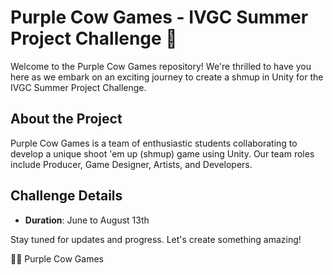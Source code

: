 # Purple Cow Games - IVGC Summer Project Challenge 🚀

Welcome to the Purple Cow Games repository! We're thrilled to have you here as we embark on an exciting journey to create a shmup in Unity for the IVGC Summer Project Challenge.

## About the Project

Purple Cow Games is a team of enthusiastic students collaborating to develop a unique shoot 'em up (shmup) game using Unity. Our team roles include Producer, Game Designer, Artists, and Developers.

## Challenge Details
- **Duration**: June to August 13th


Stay tuned for updates and progress. Let's create something amazing!

💜🐮 Purple Cow Games
